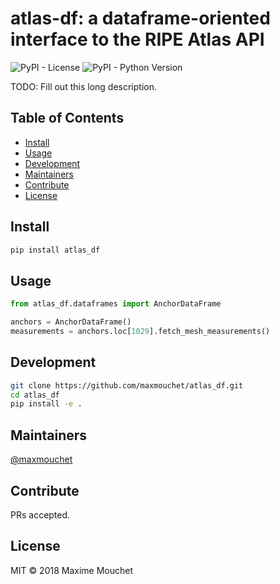 # atlas-df: a dataframe-oriented interface to the RIPE Atlas API

![PyPI - License](https://img.shields.io/pypi/l/atlas_df.svg?style=flat-square)
![PyPI - Python Version](https://img.shields.io/pypi/pyversions/atlas_df.svg?style=flat-square)



TODO: Fill out this long description.

## Table of Contents

- [Install](#install)
- [Usage](#usage)
- [Development](#development)
- [Maintainers](#maintainers)
- [Contribute](#contribute)
- [License](#license)

## Install

```bash
pip install atlas_df
```

## Usage

```python
from atlas_df.dataframes import AnchorDataFrame

anchors = AnchorDataFrame()
measurements = anchors.loc[1029].fetch_mesh_measurements()
```

## Development

```bash
git clone https://github.com/maxmouchet/atlas_df.git
cd atlas_df
pip install -e .
```

## Maintainers

[@maxmouchet](https://github.com/maxmouchet)

## Contribute

PRs accepted.

## License

MIT © 2018 Maxime Mouchet
